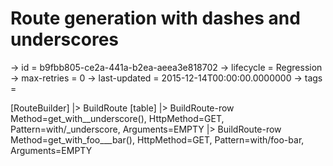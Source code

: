 # Route generation with dashes and underscores

-> id = b9fbb805-ce2a-441a-b2ea-aeea3e818702
-> lifecycle = Regression
-> max-retries = 0
-> last-updated = 2015-12-14T00:00:00.0000000
-> tags = 

[RouteBuilder]
|> BuildRoute
    [table]
    |> BuildRoute-row Method=get_with__underscore(), HttpMethod=GET, Pattern=with/_underscore, Arguments=EMPTY
    |> BuildRoute-row Method=get_with_foo___bar(), HttpMethod=GET, Pattern=with/foo-bar, Arguments=EMPTY

~~~
